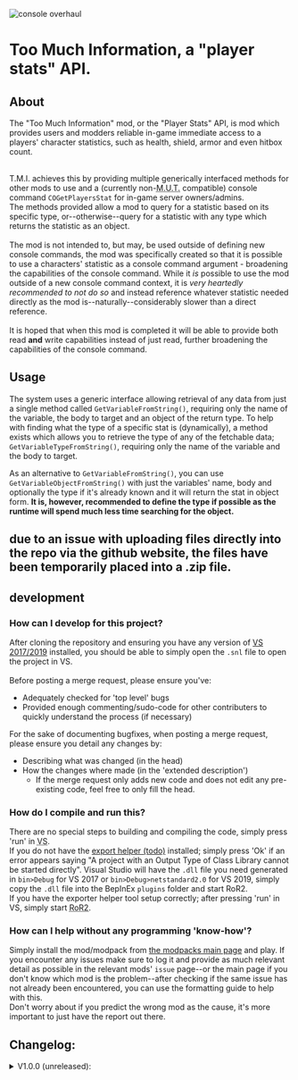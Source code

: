 ![console overhaul](https://github.com/8BitShadow/media-resources/blob/main/console%20overhaul.png?raw=true)
# Too Much Information, a "player stats" API.
## About
The "Too Much Information" mod, or the "Player Stats" API, is mod which provides users and modders reliable in-game immediate access to a players' character statistics, such as health, shield, armor and even hitbox count.
<br><br>

T.M.I. achieves this by providing multiple generically interfaced methods for other mods to use and a (currently non-<abbr title="Multi-User Targeting">M.U.T.</abbr> compatible) console command `COGetPlayersStat` for in-game server owners/admins.<br>
The methods provided allow a mod to query for a statistic based on its specific type, or--otherwise--query for a statistic with any type which returns the statistic as an object.
<br><br>
The mod is not intended to, but may, be used outside of defining new console commands, the mod was specifically created so that it is possible to use a characters' statistic as a console command argument - broadening the capabilities of the console command. While it *is* possible to use the mod outside of a new console command context, it is *very heartedly recommended to not do so* and instead reference whatever statistic needed directly as the mod is--naturally--considerably slower than a direct reference.
<br><br>
It is hoped that when this mod is completed it will be able to provide both read **and** write capabilities instead of just read, further broadening the capabilities of the console command.

## Usage
The system uses a generic interface allowing retrieval of any data from just a single method called `GetVariableFromString()`, requiring only the name of the variable, the body to target and an object of the return type. To help with finding what the type of a specific stat is (dynamically), a method exists which allows you to retrieve the type of any of the fetchable data; `GetVariableTypeFromString()`, requiring only the name of the variable and the body to target.

As an alternative to `GetVariableFromString()`, you can use `GetVariableObjectFromString()` with just the variables' name, body and optionally the type if it's already known and it will return the stat in object form.
**It is, however, recommended to define the type if possible as the runtime will spend much less time searching for the object.**

## due to an issue with uploading files directly into the repo via the github website, the files have been temporarily placed into a .zip file.

## development
### How can I develop for this project?
After cloning the repository and ensuring you have any version of [VS 2017/2019](https://visualstudio.microsoft.com/) installed, you should be able to simply open the `.snl` file to open the project in VS.
<br><br>
Before posting a merge request, please ensure you've:
- Adequately checked for 'top level' bugs
- Provided enough commenting/sudo-code for other contributers to quickly understand the process (if necessary)

For the sake of documenting bugfixes, when posting a merge request, please ensure you detail any changes by:
- Describing what was changed (in the head)
- How the changes where made (in the 'extended description')
  - If the merge request only adds new code and does not edit any pre-existing code, feel free to only fill the head.

### How do I compile and run this?
There are no special steps to building and compiling the code, simply press 'run' in <abbr title="Visual Studio">VS</abbr>.<br>
If you do not have the [export helper (todo)]() installed; simply press 'Ok' if an error appears saying "A project with an Output Type of Class Library cannot be started directly". Visual Studio will have the `.dll` file you need generated in `bin>Debug` for VS 2017 or `bin>Debug>netstandard2.0` for VS 2019, simply copy the `.dll` file into the BepInEx `plugins` folder and start RoR2.<br>
If you have the exporter helper tool setup correctly; after pressing 'run' in VS, simply start <abbr title="Risk of Rain 2">RoR2</abbr>.

### How can I help without any programming 'know-how'?
Simply install the mod/modpack from [the modpacks main page](https://github.com/8BtS-A-to-IA/Console-Overhaul) and play. If you encounter any issues make sure to log it and provide as much relevant detail as possible in the relevant mods' `issue` page--or the main page if you don't know which mod is the problem--after checking if the same issue has not already been encountered, you can use the formatting guide to help with this.<br>
Don't worry about if you predict the wrong mod as the cause, it's more important to just have the report out there.

## Changelog:
<details>
    <summary>V1.0.0 (unreleased):</summary>
  
  - Added 5 new "GetAll...String" methods which allow you to fetch a string array of all **usable**: items, buffs, equipment, tiers and teams. Some things where automatically skipped as being temporary/unusable.
  - Fixed COList..., they now all use the newly added "GetAll...String" methods.
  - Fixed "bodyindex" and all buff, item and equipment API key's methods.
  - Removed a duplicate case of "bodyIndex" API key in the floats.
</details>
